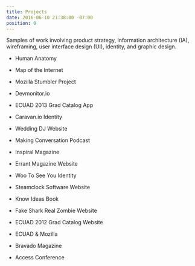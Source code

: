 ```yaml
---
title: Projects
date: 2016-06-10 21:38:00 -07:00
position: 0
---
```


Samples of work involving product strategy, information architecture (IA), wireframing, user interface design (UI), identity, and graphic design.

* Human Anatomy

* Map of the Internet

* Mozilla Stumbler Project

* Devmonitor.io

* ECUAD 2013 Grad Catalog App

* Caravan.io Identity

* Wedding DJ Website

* Making Conversation Podcast

* Inspiral Magazine

* Errant Magazine Website

* Woo To See You Identity

* Steamclock Software Website

* Know Ideas Book

* Fake Shark Real Zombie Website

* ECUAD 2012 Grad Catalog Website

* ECUAD & Mozilla

* Bravado Magazine

* Access Conference